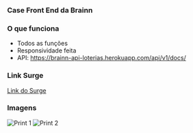 ### Case Front End da Brainn 

### O que funciona
- Todos as funções 
-  Responsividade feita
- API: https://brainn-api-loterias.herokuapp.com/api/v1/docs/

### Link Surge 
 [Link do Surge](http://near-bite.surge.sh)


### Imagens
![Print 1](https://user-images.githubusercontent.com/98921788/180490007-f5e808ab-5f63-4600-ab0b-04787069ef72.png)
![Print 2](https://user-images.githubusercontent.com/98921788/180490013-3b524309-d562-4b21-a3e3-af459431757d.png)

